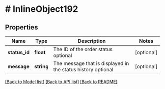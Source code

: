 # # InlineObject192

## Properties

Name | Type | Description | Notes
------------ | ------------- | ------------- | -------------
**status_id** | **float** | The ID of the order status optional | [optional] 
**message** | **string** | The message that is displayed in the status history optional | [optional] 

[[Back to Model list]](../../README.md#documentation-for-models) [[Back to API list]](../../README.md#documentation-for-api-endpoints) [[Back to README]](../../README.md)



